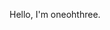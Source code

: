 <!doctype html>
<html lang="">
<head>
  <meta charset="utf-8">
  <title>I'm oneohthree</title>
  <meta name="description" content="oneohthree">
  <meta name="viewport" content="width=device-width, initial-scale=1">
  <meta property="og:title" content="oneohthree">
  <meta property="og:type" content="">
  <meta property="og:url" content="">
  <meta property="og:image" content="">
</head>
<body>
  <p>Hello, I'm oneohthree.</p>
</body>
</html>
